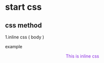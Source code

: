 # start css

## css method

1.inline css ( body ) 

example 

<p style="color:blueviolet; text-align:center; ">This is inline css</p>